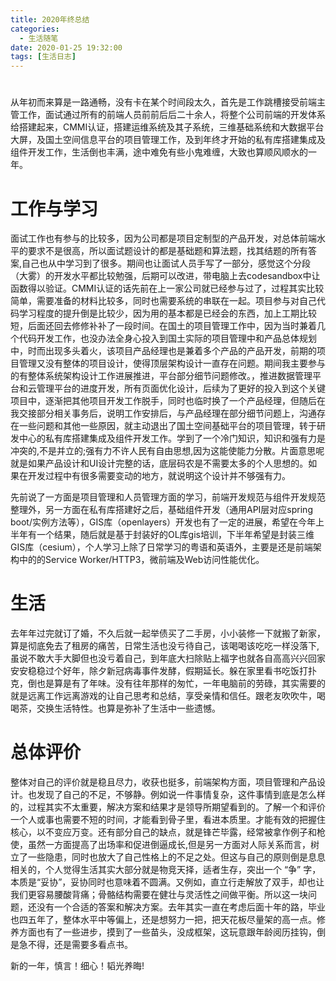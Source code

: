 ```yaml
---
title: 2020年终总结 
categories:
  - 生活随笔
date: 2020-01-25 19:32:00
tags: [生活日志]
---
```


# 
从年初而来算是一路通畅，没有卡在某个时间段太久，首先是工作跳槽接受前端主管工作，面试通过所有的前端人员前前后后二十余人，将整个公司前端的开发体系给搭建起来，CMMI认证，搭建运维系统及其子系统，三维基础系统和大数据平台大屏，及国土空间信息平台的项目管理工作，及到年终才开始的私有库搭建集成及组件开发工作，生活倒也丰满，途中难免有些小鬼难缠，大致也算顺风顺水的一年。

# 工作与学习
面试工作也有参与的比较多，因为公司都是项目定制型的产品开发，对总体前端水平的要求不是很高，所以面试题设计的都是基础题和算法题，找其结题的所有答案,自己也从中学习到了很多。期间也让面试人员手写了一部分，感觉这个分段（大雾）的开发水平都比较勉强，后期可以改进，带电脑上去codesandbox中让函数得以验证。CMMI认证的话先前在上一家公司就已经参与过了，过程其实比较简单，需要准备的材料比较多，同时也需要系统的串联在一起。项目参与对自己代码学习程度的提升倒是比较少，因为用的基本都是已经会的东西，加上工期比较短，后面还回去修修补补了一段时间。在国土的项目管理工作中，因为当时兼着几个代码开发工作，也没办法全身心投入到国土实际的项目管理中和产品总体规划中，时而出现多头着火，该项目产品经理也是兼着多个产品的产品开发，前期的项目管理又没有整体的项目设计，使得顶层架构设计一直存在问题。期间我主要参与的有整体系统架构设计工作进展推进，平台部分细节问题修改。，推进数据管理平台和云管理平台的进度开发，所有页面优化设计，后续为了更好的投入到这个关键项目中，逐渐把其他项目开发工作脱手，同时也临时换了一个产品经理，但随后在我交接部分相关事务后，说明工作安排后，与产品经理在部分细节问题上，沟通存在一些问题和其他一些原因，就主动退出了国土空间基础平台的项目管理，转于研发中心的私有库搭建集成及组件开发工作。学到了一个冷门知识，知识和强有力是冲突的,不是并立的;强有力不许人民有自由思想,因为这能使能力分散。片面意思呢就是如果产品设计和UI设计完整的话，底层码农是不需要太多的个人思想的。如果在开发过程中有很多需要变动的地方，就说明这个设计并不够强有力。

先前说了一方面是项目管理和人员管理方面的学习，前端开发规范与组件开发规范整理外，另一方面在私有库搭建好之后，基础组件开发（通用API层对应spring boot/实例方法等），GIS库（openlayers）开发也有了一定的进展，希望在今年上半年有一个结果，随后就是基于封装好的OL库gis培训，下半年希望是封装三维GIS库（cesium），个人学习上除了日常学习的粤语和英语外，主要是还是前端架构中的的Service Worker/HTTP3，微前端及Web访问性能优化。

# 生活
去年年过完就订了婚，不久后就一起举债买了二手房，小小装修一下就搬了新家，算是彻底免去了租房的痛苦，日常生活也没亏待自己，该喝喝该吃吃一样没落下,虽说不敢大手大脚但也没亏着自己，到年底大扫除贴上福字也就各自高高兴兴回家安安稳稳过个好年，除夕新冠病毒事件发酵，假期延长。躲在家里看书吃饭打扑克，倒也是算是有了年味。没有往年那样的匆忙，一年电脑前的劳碌，其实需要的就是远离工作远离游戏的让自己思考和总结，享受亲情和信任。跟老友吹吹牛，喝喝茶，交换生活特性。也算是弥补了生活中一些遗憾。


# 总体评价
整体对自己的评价就是稳且尽力，收获也挺多，前端架构方面，项目管理和产品设计。也发现了自己的不足，不够静。例如说一件事情复杂，这件事情到底是怎么样的，过程其实不太重要，解决方案和结果才是领导所期望看到的。了解一个和评价一个人或事也需要不短的时间，才能看到骨子里，看进本质里。才能有效的把握住核心，以不变应万变。还有部分自己的缺点，就是锋芒毕露，经常被拿作例子和枪使，虽然一方面提高了出场率和促进倒逼成长,但是另一方面对人际关系而言，树立了一些隐患，同时也放大了自己性格上的不足之处。但这与自己的原则倒是息息相关的，个人觉得生活其实大部分就是物竞天择，适者生存，突出一个 “争” 字，本质是“妥协”，妥协同时也意味着不圆满。又例如，直立行走解放了双手，却也让我们更容易腰酸背痛；骨骼结构需要在健壮与灵活性之间做平衡。所以这一块问题，还没有一个合适的答案和解决方案。去年其实一直在考虑后面十年的路，毕业也四五年了，整体水平中等偏上，还是想努力一把，把天花板尽量架的高一点。修养方面也有了一些进步，摸到了一些苗头，没成框架，这玩意跟年龄阅历挂钩，倒是急不得，还是需要多看点书。

新的一年，慎言！细心！韬光养晦!    
